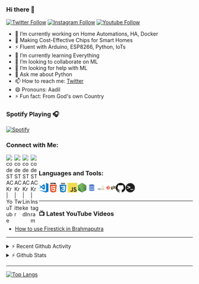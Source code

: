 ### Hi there 👋

[![Twitter Follow](https://img.shields.io/twitter/follow/amark14912?color=1DA1F2&logo=Twitter&style=for-the-badge)](https://twitter.com/intent/follow?original_referer=https%3A%2F%2Fgithub.com%2Famark14912&screen_name=amark14912)
[![Instagram Follow](https://img.shields.io/badge/instagram-%23E4405F.svg?&style=for-the-badge&logo=instagram&logoColor=white)](https://www.instagram.com/adil_kizhakkethil/)
[![Youtube Follow](https://img.shields.io/badge/youtube-%23FF0000.svg?&style=for-the-badge&logo=youtube&logoColor=white)](https://www.youtube.com/channel/UC3xDLg54fpLU3TPQAxQHApQ)

- 🔭 I’m currently working on Home Automations, HA, Docker
- 💬 Making Cost-Effective Chips for Smart Homes
- ⚡ Fluent with Arduino, ESP8266, Python, IoTs
- 🌱 I’m currently learning Everything
- 👯 I’m looking to collaborate on ML
- 🤔 I’m looking for help with ML
- 💬 Ask me about Python
- 📫 How to reach me: [Twitter](https://twitter.com/amark14912)
- 😄 Pronouns: Aadil
- ⚡ Fun fact: From God's own Country

### Spotify Playing 🎧

[![Spotify](https://novatorem.adil-mohammedk.vercel.app/api/spotify)](https://open.spotify.com/user/amark14912?si=SgeR8tRjQkSxYhqmOrH_pg)

### Connect with Me:

[<img align="left" alt="codeSTACKr | YouTube" width="22px" src="https://cdn.jsdelivr.net/npm/simple-icons@v3/icons/youtube.svg" />][youtube]
[<img align="left" alt="codeSTACKr | Twitter" width="22px" src="https://cdn.jsdelivr.net/npm/simple-icons@v3/icons/twitter.svg" />][twitter]
[<img align="left" alt="codeSTACKr | LinkedIn" width="22px" src="https://cdn.jsdelivr.net/npm/simple-icons@v3/icons/linkedin.svg" />][linkedin]
[<img align="left" alt="codeSTACKr | Instagram" width="22px" src="https://cdn.jsdelivr.net/npm/simple-icons@v3/icons/instagram.svg" />][instagram]

<br />

### Languages and Tools:

<img align="left" alt="Visual Studio Code" width="26px" src="https://raw.githubusercontent.com/github/explore/80688e429a7d4ef2fca1e82350fe8e3517d3494d/topics/visual-studio-code/visual-studio-code.png" />
<img align="left" alt="HTML5" width="26px" src="https://raw.githubusercontent.com/github/explore/80688e429a7d4ef2fca1e82350fe8e3517d3494d/topics/html/html.png" />
<img align="left" alt="CSS3" width="26px" src="https://raw.githubusercontent.com/github/explore/80688e429a7d4ef2fca1e82350fe8e3517d3494d/topics/css/css.png" />
<img align="left" alt="JavaScript" width="26px" src="https://raw.githubusercontent.com/github/explore/80688e429a7d4ef2fca1e82350fe8e3517d3494d/topics/javascript/javascript.png" />
<img align="left" alt="Node.js" width="26px" src="https://raw.githubusercontent.com/github/explore/80688e429a7d4ef2fca1e82350fe8e3517d3494d/topics/nodejs/nodejs.png" />
<img align="left" alt="SQL" width="26px" src="https://raw.githubusercontent.com/github/explore/80688e429a7d4ef2fca1e82350fe8e3517d3494d/topics/sql/sql.png" />
<img align="left" alt="MySQL" width="26px" src="https://raw.githubusercontent.com/github/explore/80688e429a7d4ef2fca1e82350fe8e3517d3494d/topics/mysql/mysql.png" />
<img align="left" alt="Git" width="26px" src="https://raw.githubusercontent.com/github/explore/80688e429a7d4ef2fca1e82350fe8e3517d3494d/topics/git/git.png" />
<img align="left" alt="GitHub" width="26px" src="https://raw.githubusercontent.com/github/explore/78df643247d429f6cc873026c0622819ad797942/topics/github/github.png" />
<img align="left" alt="Terminal" width="26px" src="https://raw.githubusercontent.com/github/explore/80688e429a7d4ef2fca1e82350fe8e3517d3494d/topics/terminal/terminal.png" />

<br />
<br />

---

### 📺 Latest YouTube Videos

<!-- YOUTUBE:START -->
- [How to use Firestick in Brahmaputra](https://www.youtube.com/watch?v=1ZMMIwnTK7M)
<!-- YOUTUBE:END -->

---

<details>
  <summary>⚡ Recent Github Activity</summary>
  <!--START_SECTION:activity-->
1. 🗣 Commented on [#28602](https://github.com/home-assistant/core/issues/28602) in [home-assistant/core](https://github.com/home-assistant/core)
  <!--END_SECTION:activity-->

</details>

<details>
  <summary>⚡ Github Stats</summary>
<img align="left" alt="Adil-MohammedK's Github Stats" src="https://github-readme-stats.adil-mohammedk.vercel.app/api?username=Adil-MohammedK&show_icons=true&hide_border=true&count_private=true&theme=tokyonight" />
</details>

---

[![Top Langs](https://github-readme-stats.adil-mohammedk.vercel.app/api/top-langs/?username=Adil-MohammedK&layout=compact&theme=tokyonight)](https://github.com/anuraghazra/github-readme-stats)

[website]: https://codeSTACKr.com
[twitter]: https://twitter.com/amark14912
[youtube]: https://www.youtube.com/channel/UC3xDLg54fpLU3TPQAxQHApQ
[instagram]: https://instagram.com/adil_kizhakkethil
[linkedin]: https://www.linkedin.com/in/adil-mohammed-065603155/
